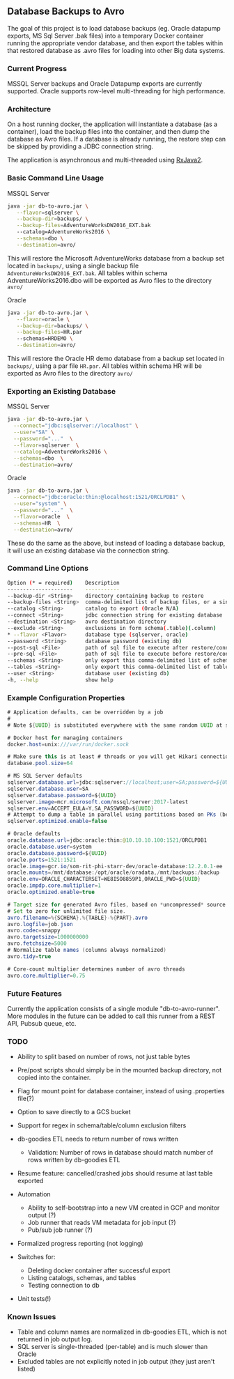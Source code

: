 ## Database Backups to Avro

The goal of this project is to load database backups (eg. Oracle datapump exports, MS Sql Server .bak files) into a
temporary Docker container running the appropriate vendor database, and then export the tables within that restored database as .avro files for loading into other Big data systems. 

### Current Progress

MSSQL Server backups and Oracle Datapump exports are currently supported. Oracle supports row-level multi-threading for high performance.

### Architecture

On a host running docker, the application will instantiate a database (as a container), load the backup files into the container, and then dump the database as Avro files.
If a database is already running, the restore step can be skipped by providing a JDBC connection string.

The application is asynchronous and multi-threaded using [RxJava2](https://github.com/ReactiveX/RxJava).

### Basic Command Line Usage

MSSQL Server
```bash
java -jar db-to-avro.jar \
   --flavor=sqlserver \
   --backup-dir=backups/ \
   --backup-files=AdventureWorksDW2016_EXT.bak
   --catalog=AdventureWorks2016 \
   --schemas=dbo \
   --destination=avro/
```
This will restore the Microsoft AdventureWorks database from a backup set located in `backups/`, using a single backup file `AdventureWorksDW2016_EXT.bak`.
All tables within schema AdventureWorks2016.dbo will be exported as Avro files to the directory `avro/`

Oracle
```bash
java -jar db-to-avro.jar \
   --flavor=oracle \
   --backup-dir=backups/ \
   --backup-files=HR.par
   --schemas=HRDEMO \
   --destination=avro/
```
This will restore the Oracle HR demo database from a backup set located in `backups/`, using a par file `HR.par`.
All tables within schema HR will be exported as Avro files to the directory `avro/`


### Exporting an Existing Database

MSSQL Server
```bash
java -jar db-to-avro.jar \
  --connect="jdbc:sqlserver://localhost" \
  --user="SA" \
  --password="..."  \
  --flavor=sqlserver  \
  --catalog=AdventureWorks2016 \
  --schemas=dbo  \
  --destination=avro/
```

Oracle
```bash
java -jar db-to-avro.jar \
  --connect="jdbc:oracle:thin:@localhost:1521/ORCLPDB1" \
  --user="system" \
  --password="..."  \
  --flavor=oracle  \
  --schemas=HR  \
  --destination=avro/
```

These do the same as the above, but instead of loading a database backup, it will use an existing database via the connection string.



### Command Line Options

```bash
Option (* = required)    Description
---------------------    -----------
--backup-dir <String>    directory containing backup to restore
--backup-files <String>  comma-delimited list of backup files, or a single .par file
--catalog <String>       catalog to export (Oracle N/A)
--connect <String>       jdbc connection string for existing database
--destination <String>   avro destination directory
--exclude <String>       exclusions in form schema(.table)(.column)
* --flavor <Flavor>      database type (sqlserver, oracle)
--password <String>      database password (existing db)
--post-sql <File>        path of sql file to execute after restore/connect
--pre-sql <File>         path of sql file to execute before restore/connect
--schemas <String>       only export this comma-delimited list of schemas
--tables <String>        only export this comma-delimited list of tables
--user <String>          database user (existing db)
-h, --help               show help
```

### Example Configuration Properties

```java
# Application defaults, can be overridden by a job
#
# Note ${UUID} is substituted everywhere with the same random UUID at startup time

# Docker host for managing containers
docker.host=unix:///var/run/docker.sock

# Make sure this is at least # threads or you will get Hikari connection timeouts
database.pool.size=64

# MS SQL Server defaults
sqlserver.database.url=jdbc:sqlserver://localhost;user=SA;password=${UUID};database=master;autoCommit=false
sqlserver.database.user=SA
sqlserver.database.password=${UUID}
sqlserver.image=mcr.microsoft.com/mssql/server:2017-latest
sqlserver.env=ACCEPT_EULA=Y,SA_PASSWORD=${UUID}
# Attempt to dump a table in parallel using partitions based on PKs (beta)
sqlserver.optimized.enable=false

# Oracle defaults
oracle.database.url=jdbc:oracle:thin:@10.10.10.100:1521/ORCLPDB1
oracle.database.user=system
oracle.database.password=${UUID}
oracle.ports=1521:1521
oracle.image=gcr.io/som-rit-phi-starr-dev/oracle-database:12.2.0.1-ee
oracle.mounts=/mnt/database:/opt/oracle/oradata,/mnt/backups:/backup
oracle.env=ORACLE_CHARACTERSET=WE8ISO8859P1,ORACLE_PWD=${UUID}
oracle.impdp.core.multiplier=1
oracle.optimized.enable=true

# Target size for generated Avro files, based on *uncompressed* source table bytes.
# Set to zero for unlimited file size.
avro.filename=%{SCHEMA}.%{TABLE}-%{PART}.avro
avro.logfile=job.json
avro.codec=snappy
avro.targetsize=1000000000
avro.fetchsize=5000
# Normalize table names (columns always normalized)
avro.tidy=true

# Core-count multiplier determines number of avro threads
avro.core.multiplier=0.75
```

### Future Features

Currently the application consists of a single module "db-to-avro-runner". More modules in the future can be added to call this runner from a REST API, Pubsub queue, etc.

### TODO

* Ability to split based on number of rows, not just table bytes
* Pre/post scripts should simply be in the mounted backup directory, not copied into the container.
* Flag for mount point for database container, instead of using .properties file(?)
* Option to save directly to a GCS bucket
* Support for regex in schema/table/column exclusion filters
* db-goodies ETL needs to return number of rows written
  * Validation: Number of rows in database should match number of rows written by db-goodies ETL
* Resume feature: cancelled/crashed jobs should resume at last table exported
* Automation
  - Ability to self-bootstrap into a new VM created in GCP and monitor output (?)
  - Job runner that reads VM metadata for job input (?)
  - Pub/sub job runner (?)
* Formalized progress reporting (not logging)
* Switches for:
  * Deleting docker container after successful export
  * Listing catalogs, schemas, and tables
  * Testing connection to db

* Unit tests(!)

### Known Issues
* Table and column names are normalized in db-goodies ETL, which is not returned in job output log.
* SQL server is single-threaded (per-table) and is much slower than Oracle
* Excluded tables are not explicitly noted in job output (they just aren't listed)
